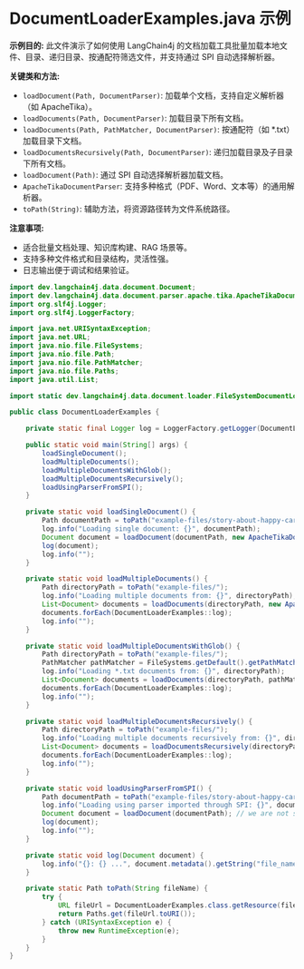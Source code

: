 # DocumentLoaderExamples.java 示例

**示例目的:**
此文件演示了如何使用 LangChain4j 的文档加载工具批量加载本地文件、目录、递归目录、按通配符筛选文件，并支持通过 SPI 自动选择解析器。

**关键类和方法:**
- `loadDocument(Path, DocumentParser)`: 加载单个文档，支持自定义解析器（如 ApacheTika）。
- `loadDocuments(Path, DocumentParser)`: 加载目录下所有文档。
- `loadDocuments(Path, PathMatcher, DocumentParser)`: 按通配符（如 *.txt）加载目录下文档。
- `loadDocumentsRecursively(Path, DocumentParser)`: 递归加载目录及子目录下所有文档。
- `loadDocument(Path)`: 通过 SPI 自动选择解析器加载文档。
- `ApacheTikaDocumentParser`: 支持多种格式（PDF、Word、文本等）的通用解析器。
- `toPath(String)`: 辅助方法，将资源路径转为文件系统路径。

**注意事项:**
- 适合批量文档处理、知识库构建、RAG 场景等。
- 支持多种文件格式和目录结构，灵活性强。
- 日志输出便于调试和结果验证。

```java
import dev.langchain4j.data.document.Document;
import dev.langchain4j.data.document.parser.apache.tika.ApacheTikaDocumentParser;
import org.slf4j.Logger;
import org.slf4j.LoggerFactory;

import java.net.URISyntaxException;
import java.net.URL;
import java.nio.file.FileSystems;
import java.nio.file.Path;
import java.nio.file.PathMatcher;
import java.nio.file.Paths;
import java.util.List;

import static dev.langchain4j.data.document.loader.FileSystemDocumentLoader.*;

public class DocumentLoaderExamples {

    private static final Logger log = LoggerFactory.getLogger(DocumentLoaderExamples.class);

    public static void main(String[] args) {
        loadSingleDocument();
        loadMultipleDocuments();
        loadMultipleDocumentsWithGlob();
        loadMultipleDocumentsRecursively();
        loadUsingParserFromSPI();
    }

    private static void loadSingleDocument() {
        Path documentPath = toPath("example-files/story-about-happy-carrot.pdf");
        log.info("Loading single document: {}", documentPath);
        Document document = loadDocument(documentPath, new ApacheTikaDocumentParser());
        log(document);
        log.info("");
    }

    private static void loadMultipleDocuments() {
        Path directoryPath = toPath("example-files/");
        log.info("Loading multiple documents from: {}", directoryPath);
        List<Document> documents = loadDocuments(directoryPath, new ApacheTikaDocumentParser());
        documents.forEach(DocumentLoaderExamples::log);
        log.info("");
    }

    private static void loadMultipleDocumentsWithGlob() {
        Path directoryPath = toPath("example-files/");
        PathMatcher pathMatcher = FileSystems.getDefault().getPathMatcher("glob:*.txt");
        log.info("Loading *.txt documents from: {}", directoryPath);
        List<Document> documents = loadDocuments(directoryPath, pathMatcher, new ApacheTikaDocumentParser());
        documents.forEach(DocumentLoaderExamples::log);
        log.info("");
    }

    private static void loadMultipleDocumentsRecursively() {
        Path directoryPath = toPath("example-files/");
        log.info("Loading multiple documents recursively from: {}", directoryPath);
        List<Document> documents = loadDocumentsRecursively(directoryPath, new ApacheTikaDocumentParser());
        documents.forEach(DocumentLoaderExamples::log);
        log.info("");
    }

    private static void loadUsingParserFromSPI() {
        Path documentPath = toPath("example-files/story-about-happy-carrot.pdf");
        log.info("Loading using parser imported through SPI: {}", documentPath);
        Document document = loadDocument(documentPath); // we are not specifying a parser here, it is imported through SPI
        log(document);
        log.info("");
    }

    private static void log(Document document) {
        log.info("{}: {} ...", document.metadata().getString("file_name"), document.text().trim().substring(0, 50));
    }

    private static Path toPath(String fileName) {
        try {
            URL fileUrl = DocumentLoaderExamples.class.getResource(fileName);
            return Paths.get(fileUrl.toURI());
        } catch (URISyntaxException e) {
            throw new RuntimeException(e);
        }
    }
}
